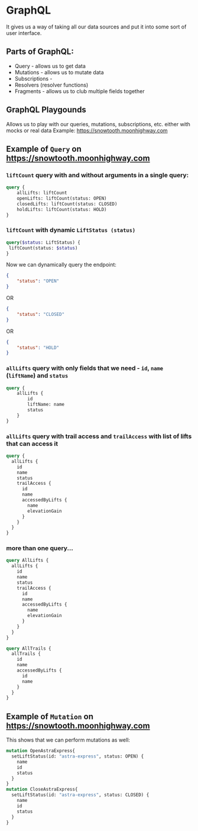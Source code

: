 # GraphQL
It gives us a way of taking all our data sources and put it into some sort of user interface.

## Parts of GraphQL:
- Query - allows us to get data
- Mutations - allows us to mutate data
- Subscriptions - 
- Resolvers (resolver functions)
- Fragments - allows us to club multiple fields together

## GraphQL Playgounds
Allows us to play with our queries, mutations, subscriptions, etc. either with mocks or real data
Example: https://snowtooth.moonhighway.com

## Example of `Query` on https://snowtooth.moonhighway.com

### `liftCount` query with and without arguments in a single query:
```graphql
query {
  	allLifts: liftCount
    openLifts: liftCount(status: OPEN)
    closedLifts: liftCount(status: CLOSED)
    holdLifts: liftCount(status: HOLD)
}
```


### `liftCount` with dynamic `LiftStatus (status)`
```graphql
query($status: LiftStatus) {
 liftCount(status: $status)   
}
```
Now we can dynamically query the endpoint:
```json
{
    "status": "OPEN"
}
```
OR
```json
{
    "status": "CLOSED"
}
```
OR
```json
{
    "status": "HOLD"
}
```

### `allLifts` query with only fields that we need - `id`, `name` (`liftName`) and `status`
```graphql
query {
    allLifts {
        id
        liftName: name
        status
    }
}
```

### `allLifts` query with trail access and `trailAccess` with list of lifts that can access it
```graphql
query {
  allLifts {
    id
    name
    status
    trailAccess {
      id
      name
      accessedByLifts {
        name
        elevationGain
      }
    }
  }
}
```

### more than one query...
```graphql
query AllLifts {
  allLifts {
    id
    name
    status
    trailAccess {
      id
      name
      accessedByLifts {
        name
        elevationGain
      }
    }
  }
}

query AllTrails {
  allTrails {
    id
    name
    accessedByLifts {
      id
      name
    }
  }
}
```



## Example of `Mutation` on https://snowtooth.moonhighway.com
This shows that we can perform mutations as well:
```graphql
mutation OpenAstraExpress{
  setLiftStatus(id: "astra-express", status: OPEN) {
    name
    id
    status
  }
}
mutation CloseAstraExpress{
  setLiftStatus(id: "astra-express", status: CLOSED) {
    name
    id
    status
  }
}
```
